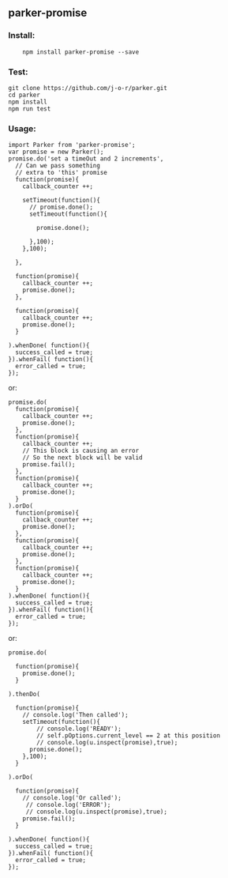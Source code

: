 ## parker-promise

### Install:

```
    npm install parker-promise --save
```

### Test:
```
git clone https://github.com/j-o-r/parker.git
cd parker
npm install
npm run test
```

### Usage:

    import Parker from 'parker-promise';
    var promise = new Parker();
    promise.do('set a timeOut and 2 increments',
      // Can we pass something
      // extra to 'this' promise
      function(promise){
        callback_counter ++;

        setTimeout(function(){
          // promise.done();
          setTimeout(function(){

            promise.done();

          },100);
        },100);

      },

      function(promise){
        callback_counter ++;
        promise.done();
      },

      function(promise){
        callback_counter ++;
        promise.done();
      }

    ).whenDone( function(){
      success_called = true;
    }).whenFail( function(){
      error_called = true;
    });

or:

    promise.do(
      function(promise){
        callback_counter ++;
        promise.done();
      },
      function(promise){
        callback_counter ++;
        // This block is causing an error
        // So the next block will be valid
        promise.fail();
      },
      function(promise){
        callback_counter ++;
        promise.done();
      }
    ).orDo(
      function(promise){
        callback_counter ++;
        promise.done();
      },
      function(promise){
        callback_counter ++;
        promise.done();
      },
      function(promise){
        callback_counter ++;
        promise.done();
      }
    ).whenDone( function(){
      success_called = true;
    }).whenFail( function(){
      error_called = true;
    });

or:

    promise.do(

      function(promise){
        promise.done();
      }

    ).thenDo(

      function(promise){
        // console.log('Then called');
        setTimeout(function(){
            // console.log('READY');
            // self.pOptions.current_level == 2 at this position
            // console.log(u.inspect(promise),true);
          promise.done();
        },100);
      }

    ).orDo(

      function(promise){
        // console.log('Or called');
         // console.log('ERROR');
         // console.log(u.inspect(promise),true);
        promise.fail();
      }

    ).whenDone( function(){
      success_called = true;
    }).whenFail( function(){
      error_called = true;
    });


